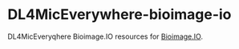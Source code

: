 # DL4MicEverywhere-bioimage-io
DL4MicEveryqhere Bioimage.IO resources for [Bioimage.IO](https://bioimage.io/).
